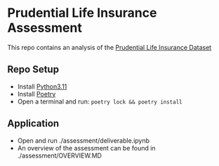 # Prudential Life Insurance Assessment
This repo contains an analysis of the [Prudential Life Insurance Dataset](https://www.kaggle.com/competitions/prudential-life-insurance-assessment/)

## Repo Setup
- Install [Python3.11](https://www.python.org/downloads/release/python-3110/)
- Install [Poetry](https://python-poetry.org/docs/#installation)
- Open a terminal and run:
    ```poetry lock && poetry install```

## Application
- Open and run ./assessment/deliverable.ipynb
- An overview of the assessment can be found in ./assessment/OVERVIEW.MD